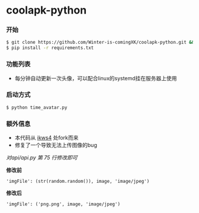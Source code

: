 # coolapk-python


### 开始
```bash
$ git clone https://github.com/Winter-is-comingXK/coolapk-python.git && cd coolapk-python
$ pip install -r requirements.txt
```

### 功能列表
- 每分钟自动更新一次头像，可以配合linux的systemd挂在服务器上使用


### 启动方式
```bash
$ python time_avatar.py
```

### 额外信息
- 本代码从 [ikws4](https://github.com/ikws4/coolapk-python) 处fork而来
- 修复了一个导致无法上传图像的bug


*对api/api.py 第 75 行修改即可*

**修改前**
```python3
'imgFile': (str(random.random()), image, 'image/jpeg')
```
**修改后**
```python3
'imgFile': ('png.png', image, 'image/jpeg')
```
